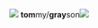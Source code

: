 ![](https://cdn.discordapp.com/attachments/1050080091075514401/1051408088630034452/27AE8EC3-6916-4D71-AA2D-53D79AC14027.png)
**tom**my/**gray**son![](https://caterpie.crd.co/assets/images/gallery09/cad6dc44.gif?v=40b16407)
